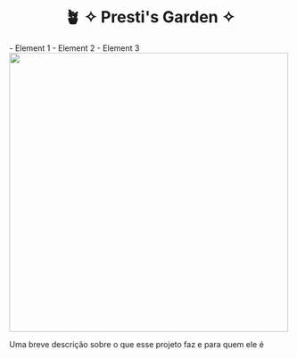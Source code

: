 <div align="center">
  <h1>🪴 ✧ Presti's Garden ✧</h1>
</div>

<div display="flex" flex-direction="row" align-content="space-around">
  <div>
    - Element 1
    - Element 2
    - Element 3
  </div>
  <div>
    <img src="https://i.pinimg.com/564x/83/6e/6b/836e6bdba6666a160138b7bd3d98af17.jpg" width=500/>
  </div>
</div>

<p> Uma breve descrição sobre o que esse projeto faz e para quem ele é </p>



<!--
**prestissimogarden/prestissimogarden** is a ✨ _special_ ✨ repository because its `README.md` (this file) appears on your GitHub profile.

Here are some ideas to get you started:

- 🔭 I’m currently working on ...
- 🌱 I’m currently learning ...
- 👯 I’m looking to collaborate on ...
- 🤔 I’m looking for help with ...
- 💬 Ask me about ...
- 📫 How to reach me: ...
- 😄 Pronouns: ...
- ⚡ Fun fact: ...
-->

